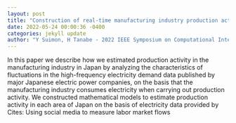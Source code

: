 ```yaml
--- 
layout: post 
title: "Construction of real-time manufacturing industry production activity estimation models using high-frequency electricity demand data" 
date: 2022-05-24 00:00:36 -0400 
categories: jekyll update 
author: "Y Suimon, H Tanabe - 2022 IEEE Symposium on Computational Intelligence , 2022" 
--- 
```

In this paper we describe how we estimated production activity in the manufacturing industry in Japan by analyzing the characteristics of fluctuations in the high-frequency electricity demand data published by major Japanese electric power companies, on the basis that the manufacturing industry consumes electricity when carrying out production activity. We constructed mathematical models to estimate production activity in each area of Japan on the basis of electricity data provided by Cites: Using social media to measure labor market flows